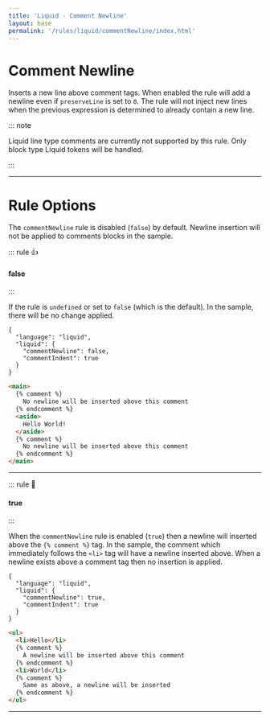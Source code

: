 ```yaml
---
title: 'Liquid - Comment Newline'
layout: base
permalink: '/rules/liquid/commentNewline/index.html'
---
```


# Comment Newline

Inserts a new line above comment tags. When enabled the rule will add a newline even if `preserveLine` is set to `0`. The rule will not inject new lines when the previous expression is determined to already contain a new line.

::: note

Liquid line type comments are currently not supported by this rule. Only block type Liquid tokens will be handled.

:::

---

# Rule Options

The `commentNewline` rule is disabled (`false`) by default. Newline insertion will not be applied to comments blocks in the sample.

::: rule 👍

#### false

:::

If the rule is `undefined` or set to `false` (which is the default). In the sample, there will be no change applied.

```json:rules
{
  "language": "liquid",
  "liquid": {
    "commentNewline": false,
    "commentIndent": true
  }
}
```

<!--prettier-ignore-->
```html
<main>
  {% comment %}
    No newline will be inserted above this comment
  {% endcomment %}
  <aside>
    Hello World!
  </aside>
  {% comment %}
    No newline will be inserted above this comment
  {% endcomment %}
</main>
```

---

::: rule 🙌

#### true

:::

When the `commentNewline` rule is enabled (`true`) then a newline will inserted above the `{% comment %}` tag. In the sample, the comment which immediately follows the `<li>` tag will have a newline inserted above. When a newline exists above a comment tag then no insertion is applied.

```json:rules
{
  "language": "liquid",
  "liquid": {
    "commentNewline": true,
    "commentIndent": true
  }
}
```

<!--prettier-ignore-->
```html
<ul>
  <li>Hello</li>
  {% comment %}
    A newline will be inserted above this comment
  {% endcomment %}
  <li>World</li>
  {% comment %}
    Same as above, a newline will be inserted
  {% endcomment %}
</ul>
```

---
